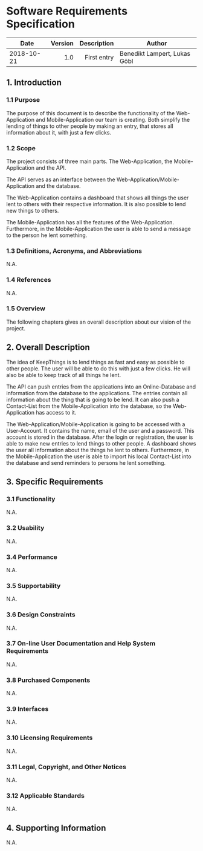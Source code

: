 # Software Requirements Specification


|       Date | Version | Description |                       Author |
|------------|--------:|------------:|------------------------------|
| 2018-10-21 |     1.0 | First entry | Benedikt Lampert, Lukas Göbl |


## 1. Introduction

### 1.1	Purpose
The purpose of this document is to describe the functionality of the Web-Application and Mobile-Application our team is creating. Both simplify the lending of things to other people by making an entry, that stores all information about it, with just a few clicks.

### 1.2	Scope
The project consists of three main parts. The Web-Application, the Mobile-Application and the API.

The API serves as an interface between the Web-Application/Mobile-Application and the database.

The Web-Application contains a dashboard that shows all things the user lent to others with their respective information. It is also possible to lend new things to others. 

The Mobile-Application has all the features of the Web-Application. Furthermore, in the Mobile-Application the user is able to send a message to the person he lent something.


### 1.3	Definitions, Acronyms, and Abbreviations
N.A.

### 1.4	References
N.A.

### 1.5	Overview
The following chapters gives an overall description about our vision of the project.


## 2. Overall Description
The idea of KeepThings is to lend things as fast and easy as possible to other people. The user will be able to do this with just a few clicks. He will also be able to keep track of all things he lent.

The API can push entries from the applications into an Online-Database and information from the database to the applications. The entries contain all information about the thing that is going to be lend. It can also push a Contact-List from the Mobile-Application into the database, so the Web-Application has access to it.

The Web-Application/Mobile-Application is going to be accessed with a User-Account. It contains the name, email of the user and a password. This account is stored in the database. After the login or registration, the user is able to make new entries to lend things to other people. A dashboard shows the user all information about the things he lent to others. Furthermore, in the Mobile-Application the user is able to import his local Contact-List into the database and send reminders to persons he lent something.


## 3. Specific Requirements

### 3.1	Functionality
N.A.

### 3.2	Usability 
N.A.

### 3.4	Performance
N.A.

### 3.5	Supportability
N.A.

### 3.6	Design Constraints
N.A.

### 3.7	On-line User Documentation and Help System Requirements
N.A.

### 3.8	Purchased Components
N.A.

### 3.9	Interfaces
N.A.

### 3.10 Licensing Requirements
N.A.

### 3.11 Legal, Copyright, and Other Notices
N.A.

### 3.12 Applicable Standards
N.A.

## 4. Supporting Information
N.A.
